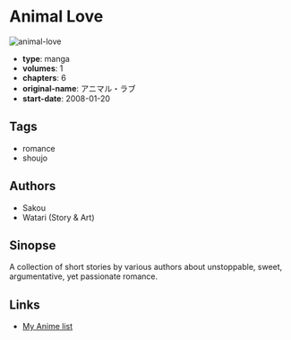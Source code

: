# Animal Love

![animal-love](https://cdn.myanimelist.net/images/manga/2/14289.jpg)

-   **type**: manga
-   **volumes**: 1
-   **chapters**: 6
-   **original-name**: アニマル・ラブ
-   **start-date**: 2008-01-20

## Tags

-   romance
-   shoujo

## Authors

-   Sakou
-   Watari (Story & Art)

## Sinopse

A collection of short stories by various authors about unstoppable, sweet, argumentative, yet passionate romance.

## Links

-   [My Anime list](https://myanimelist.net/manga/10623/Animal_Love)
